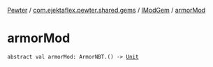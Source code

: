 [Pewter](../../index.md) / [com.ejektaflex.pewter.shared.gems](../index.md) / [IModGem](index.md) / [armorMod](./armor-mod.md)

# armorMod

`abstract val armorMod: ArmorNBT.() -> `[`Unit`](https://kotlinlang.org/api/latest/jvm/stdlib/kotlin/-unit/index.html)